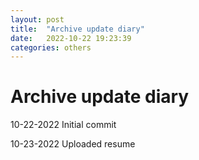 ```yaml
---
layout: post
title:  "Archive update diary"
date:   2022-10-22 19:23:39
categories: others
---
```

<h1>Archive update diary</h1>

<p>10-22-2022 Initial commit</p>

<p>10-23-2022 Uploaded resume</p>


